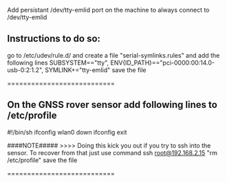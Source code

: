 
Add persistant /dev/tty-emlid port on the machine to always connect to /dev/tty-emlid

## Instructions to do so:

go to /etc/udev/rule.d/ and create a file "serial-symlinks.rules" and add the following lines
SUBSYSTEM=="tty", ENV{ID_PATH}=="pci-0000:00:14.0-usb-0:2:1.2", SYMLINK+="tty-emlid"
save the file

===========================

## On the GNSS rover sensor add following lines to /etc/profile

#!/bin/sh
ifconfig wlan0 down
ifconfig
exit
  
####NOTE##### >>>> Doing this kick you out if you try to ssh into the sensor. To recover from that just use command ssh root@192.168.2.15 "rm /etc/profile"
save the file 

===========================
